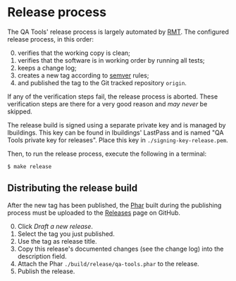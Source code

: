 Release process
===============

The QA Tools' release process is largely automated by [RMT][github-rmt]. The
configured release process, in this order:

 0. verifies that the working copy is clean;
 0. verifies that the software is in working order by running all tests;
 0. keeps a change log;
 0. creates a new tag according to [semver][semver] rules;
 0. and published the tag to the Git tracked repository `origin`.

If any of the verification steps fail, the release process is aborted. These
verification steps are there for a very good reason and *may never* be skipped.

The release build is signed using a separate private key and is managed by
Ibuildings. This key can be found in Ibuildings' LastPass and is named "QA Tools
private key for releases". Place this key in `./signing-key-release.pem`.

Then, to run the release process, execute the following in a terminal:

```sh-session
$ make release
```

## Distributing the release build

After the new tag has been published, the [Phar](phar.md) built during the
publishing process must be uploaded to the [Releases][github-qa-releases] page
on GitHub.

 0. Click *Draft a new release*.
 0. Select the tag you just published.
 0. Use the tag as release title.
 0. Copy this release's documented changes (see the change log) into the
    description field.
 0. Attach the Phar `./build/release/qa-tools.phar` to the release.
 0. Publish the release.

[github-rmt]: https://github.com/liip/RMT
[semver]: http://semver.org/
[path]: https://en.wikipedia.org/wiki/PATH_(variable)
[github-qa-releases]: https://github.com/ibuildingsnl/qa-tools-v3/releases
